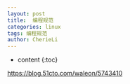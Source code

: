 ```yaml
---
layout: post
title:  编程规范
categories: linux
tags: 编程规范
author: CherieLi
---
```


* content
{:toc}  

https://blog.51cto.com/waleon/5743410
